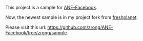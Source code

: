 This project is a sample for [ANE-Facebook](https://github.com/freshplanet/ANE-Facebook).

Now, the newest sample is in my project fork from [freshplanet](https://github.com/freshplanet/ANE-Facebook).

Please visit this url: <https://github.com/zrong/ANE-Facebook/tree/zrong/sample>.
